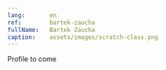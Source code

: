 ```yaml
---
lang:       en
ref:        bartek-zaucha
fullName:   Bartek Zaucha
caption:    assets/images/scratch-class.png
---
```


Profile to come
